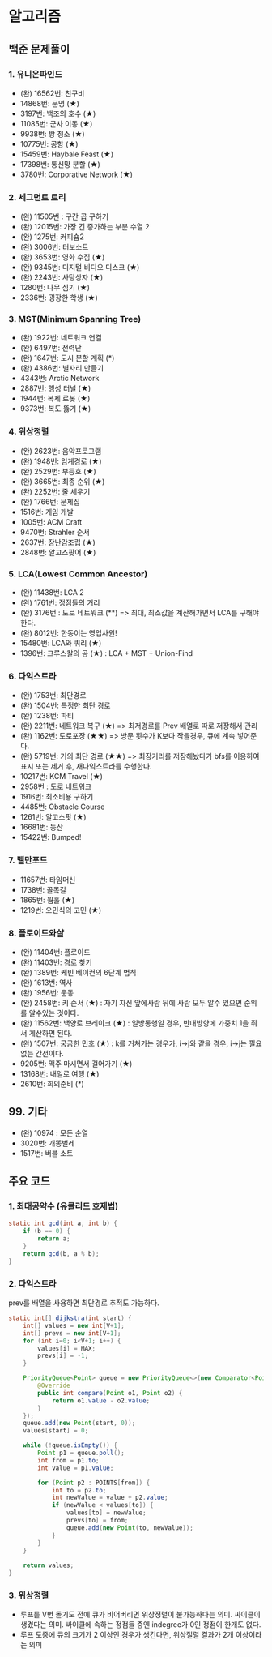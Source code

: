# 알고리즘

## 백준 문제풀이
### 1. 유니온파인드
- (완) 16562번: 친구비
- 14868번: 문명 (★)
- 3197번: 백조의 호수 (★)
- 11085번: 군사 이동 (★)
- 9938번: 방 청소 (★)
- 10775번: 공항 (★)
- 15459번: Haybale Feast (★)
- 17398번: 통신망 분할 (★)
- 3780번: Corporative Network (★)

### 2. 세그먼트 트리
- (완) 11505번 : 구간 곱 구하기
- (완) 12015번: 가장 긴 증가하는 부분 수열 2
- (완) 1275번: 커피숍2
- (완) 3006번: 터보소트
- (완) 3653번: 영화 수집 (★)
- (완) 9345번: 디지털 비디오 디스크 (★)
- (완) 2243번: 사탕상자 (★)
- 1280번: 나무 심기 (★)
- 2336번: 굉장한 학생 (★)

### 3. MST(Minimum Spanning Tree)
- (완) 1922번: 네트워크 연결
- (완) 6497번: 전력난
- (완) 1647번: 도시 분할 계획 (*)
- (완) 4386번: 별자리 만들기
- 4343번: Arctic Network
- 2887번: 행성 터널 (★)
- 1944번: 복제 로봇 (★)
- 9373번: 복도 뚫기 (★)

### 4. 위상정렬
- (완) 2623번: 음악프로그램
- (완) 1948번: 임계경로 (★)
- (완) 2529번: 부등호 (★)
- (완) 3665번: 최종 순위 (★)
- (완) 2252번: 줄 세우기
- (완) 1766번: 문제집
- 1516번: 게임 개발
- 1005번: ACM Craft
- 9470번: Strahler 순서
- 2637번: 장난감조립 (★)
- 2848번: 알고스팟어 (★)

### 5. LCA(Lowest Common Ancestor)
- (완) 11438번: LCA 2
- (완) 1761번: 정점들의 거리
- (완) 3176번 : 도로 네트워크 (**) => 최대, 최소값을 계산해가면서 LCA를 구해야한다.
- (완) 8012번: 한동이는 영업사원!
- 15480번: LCA와 쿼리 (★)
- 1396번: 크루스칼의 공 (★) : LCA + MST + Union-Find

### 6. 다익스트라
- (완) 1753번: 최단경로
- (완) 1504번: 특정한 최단 경로
- (완) 1238번: 파티
- (완) 2211번: 네트워크 복구 (★) => 최저경로를 Prev 배열로 따로 저장해서 관리
- (완) 1162번: 도로포장 (★★) => 방문 횟수가 K보다 작을경우, 큐에 계속 넣어준다.
- (완) 5719번: 거의 최단 경로 (★★) => 최장거리를 저장해놨다가 bfs를 이용하여 표시 또는 제거 후, 재다익스트라를 수행한다.
- 10217번: KCM Travel (★)
- 2958번 : 도로 네트워크
- 1916번: 최소비용 구하기
- 4485번: Obstacle Course
- 1261번: 알고스팟 (★)
- 16681번: 등산
- 15422번: Bumped!

### 7. 벨만포드
- 11657번: 타임머신
- 1738번: 골목길
- 1865번: 웜홀 (★)
- 1219번: 오민식의 고민 (★)

### 8. 플로이드와샬
- (완) 11404번: 플로이드
- (완) 11403번: 경로 찾기
- (완) 1389번: 케빈 베이컨의 6단계 법칙
- (완) 1613번: 역사
- (완) 1956번: 운동
- (완) 2458번: 키 순서 (★) : 자기 자신 앞에사람 뒤에 사람 모두 알수 있으면 순위를 알수있는 것이다.
- (완) 11562번: 백양로 브레이크 (★) : 일방통행일 경우, 반대방향에 가중치 1을 줘서 계산하면 된다.
- (완) 1507번: 궁금한 민호 (★) : k를 거쳐가는 경우가, i->j와 같을 경우, i->j는 필요없는 간선이다.
- 9205번: 맥주 마시면서 걸어가기 (★)
- 13168번: 내일로 여행 (★)
- 2610번: 회의준비 (*)

## 99. 기타
- (완) 10974 : 모든 순열
- 3020번: 개똥벌레
- 1517번: 버블 소트


## 주요 코드
### 1. 최대공약수 (유클리드 호제법)
````java
static int gcd(int a, int b) {
    if (b == 0) {
        return a;
    }
    return gcd(b, a % b);
}
````

### 2. 다익스트라
prev를 배열을 사용하면 최단경로 추적도 가능하다.
````java
static int[] dijkstra(int start) {
    int[] values = new int[V+1];
    int[] prevs = new int[V+1];
    for (int i=0; i<V+1; i++) {
        values[i] = MAX;
        prevs[i] = -1;
    }

    PriorityQueue<Point> queue = new PriorityQueue<>(new Comparator<Point>() {
        @Override
        public int compare(Point o1, Point o2) {
            return o1.value - o2.value;
        }
    });
    queue.add(new Point(start, 0));
    values[start] = 0;

    while (!queue.isEmpty()) {
        Point p1 = queue.poll();
        int from = p1.to;
        int value = p1.value;

        for (Point p2 : POINTS[from]) {
            int to = p2.to;
            int newValue = value + p2.value;
            if (newValue < values[to]) {
                values[to] = newValue;
                prevs[to] = from;
                queue.add(new Point(to, newValue));
            }
        }
    }
    
    return values;
}
````

### 3. 위상정렬
- 루프를 V번 돌기도 전에 큐가 비어버리면 위상정렬이 불가능하다는 의미. 싸이클이 생겼다는 의미. 싸이클에 속하는 정점들 중엔 indegree가 0인 정점이 한개도 없다.
- 루프 도중에 큐의 크기가 2 이상인 경우가 생긴다면, 위상절렬 결과가 2개 이상이라는 의미